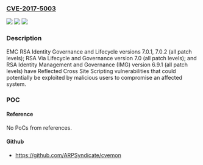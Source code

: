 ### [CVE-2017-5003](https://cve.mitre.org/cgi-bin/cvename.cgi?name=CVE-2017-5003)
![](https://img.shields.io/static/v1?label=Product&message=RSA%20Identity%20Governance%20and%20Lifecycle%20versions%207.0.1%2C%207.0.2%2C%20all%20patch%20levels%2C%20RSA%20Via%20Lifecycle%20and%20Governance%20version%207.0%2C%20all%20patch%20levels%2C%20RSA%20Identity%20Management%20and%20Governance%20(RSA%20IMG)%20versions%206.9.1%2C%20all%20patch%20levels&color=blue)
![](https://img.shields.io/static/v1?label=Version&message=n%2Fa&color=blue)
![](https://img.shields.io/static/v1?label=Vulnerability&message=Reflected%20Cross%20Site%20Scripting%20Vulnerabilities%20and%20Stored%20Cross%20Site%20Scripting%20Vulnerabilities&color=brighgreen)

### Description

EMC RSA Identity Governance and Lifecycle versions 7.0.1, 7.0.2 (all patch levels); RSA Via Lifecycle and Governance version 7.0 (all patch levels); and RSA Identity Management and Governance (IMG) version 6.9.1 (all patch levels) have Reflected Cross Site Scripting vulnerabilities that could potentially be exploited by malicious users to compromise an affected system.

### POC

#### Reference
No PoCs from references.

#### Github
- https://github.com/ARPSyndicate/cvemon

